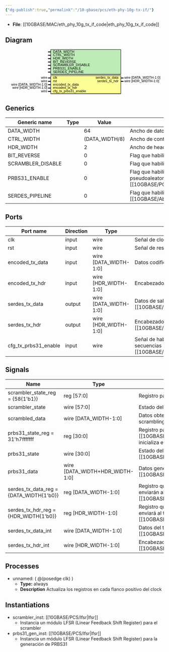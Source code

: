 ```yaml
---
{"dg-publish":true,"permalink":"/10-gbase/pcs/eth-phy-10g-tx-if/"}
---
```


- **File**: [[10GBASE/MAC/eth_phy_10g_tx_if_code\|eth_phy_10g_tx_if_code]]

## Diagram
<svg xmlns="http://www.w3.org/2000/svg" version="1.1" xmlns:xlink="http://www.w3.org/1999/xlink" xmlns:svgjs="http://svgjs.com/svgjs" viewBox="0 0 945 270"><svg id="SvgjsSvg1002" width="2" height="0" focusable="false" style="overflow:hidden;top:-100%;left:-100%;position:absolute;opacity:0"><polyline id="SvgjsPolyline1003" points="255,0 270,0"></polyline><path id="SvgjsPath1004" d="M0 0 "></path></svg><rect id="SvgjsRect1006" width="420" height="150" fill="black" x="270" y="0"></rect><rect id="SvgjsRect1007" width="416" height="145" fill="#bdecb6" x="272" y="2"></rect><text id="SvgjsText1008" font-family="Helvetica" x="250" y="-5.698437500000001" font-size="20" text-anchor="end" family="Helvetica" size="20" anchor="end" svgjs:data="{&quot;leading&quot;:&quot;1.3&quot;}"><tspan id="SvgjsTspan1009" dy="26" x="250" svgjs:data="{&quot;newLined&quot;:true}">    </tspan></text><text id="SvgjsText1010" font-family="Helvetica" x="285" y="-5.698437500000001" font-size="20" text-anchor="start" family="Helvetica" size="20" anchor="start" svgjs:data="{&quot;leading&quot;:&quot;1.3&quot;}"><tspan id="SvgjsTspan1011" dy="26" x="285" svgjs:data="{&quot;newLined&quot;:true}">   DATA_WIDTH </tspan></text><line id="SvgjsLine1012" x1="255" y1="15" x2="270" y2="15" stroke-linecap="rec" stroke="black" stroke-width="5"></line><text id="SvgjsText1013" font-family="Helvetica" x="250" y="14.3015625" font-size="20" text-anchor="end" family="Helvetica" size="20" anchor="end" svgjs:data="{&quot;leading&quot;:&quot;1.3&quot;}"><tspan id="SvgjsTspan1014" dy="26" x="250" svgjs:data="{&quot;newLined&quot;:true}">    </tspan></text><text id="SvgjsText1015" font-family="Helvetica" x="285" y="14.3015625" font-size="20" text-anchor="start" family="Helvetica" size="20" anchor="start" svgjs:data="{&quot;leading&quot;:&quot;1.3&quot;}"><tspan id="SvgjsTspan1016" dy="26" x="285" svgjs:data="{&quot;newLined&quot;:true}">   CTRL_WIDTH </tspan></text><line id="SvgjsLine1017" x1="255" y1="35" x2="270" y2="35" stroke-linecap="rec" stroke="black" stroke-width="5"></line><text id="SvgjsText1018" font-family="Helvetica" x="250" y="34.3015625" font-size="20" text-anchor="end" family="Helvetica" size="20" anchor="end" svgjs:data="{&quot;leading&quot;:&quot;1.3&quot;}"><tspan id="SvgjsTspan1019" dy="26" x="250" svgjs:data="{&quot;newLined&quot;:true}">    </tspan></text><text id="SvgjsText1020" font-family="Helvetica" x="285" y="34.3015625" font-size="20" text-anchor="start" family="Helvetica" size="20" anchor="start" svgjs:data="{&quot;leading&quot;:&quot;1.3&quot;}"><tspan id="SvgjsTspan1021" dy="26" x="285" svgjs:data="{&quot;newLined&quot;:true}">   HDR_WIDTH </tspan></text><line id="SvgjsLine1022" x1="255" y1="55" x2="270" y2="55" stroke-linecap="rec" stroke="black" stroke-width="5"></line><text id="SvgjsText1023" font-family="Helvetica" x="250" y="54.3015625" font-size="20" text-anchor="end" family="Helvetica" size="20" anchor="end" svgjs:data="{&quot;leading&quot;:&quot;1.3&quot;}"><tspan id="SvgjsTspan1024" dy="26" x="250" svgjs:data="{&quot;newLined&quot;:true}">    </tspan></text><text id="SvgjsText1025" font-family="Helvetica" x="285" y="54.3015625" font-size="20" text-anchor="start" family="Helvetica" size="20" anchor="start" svgjs:data="{&quot;leading&quot;:&quot;1.3&quot;}"><tspan id="SvgjsTspan1026" dy="26" x="285" svgjs:data="{&quot;newLined&quot;:true}">   BIT_REVERSE </tspan></text><line id="SvgjsLine1027" x1="255" y1="75" x2="270" y2="75" stroke-linecap="rec" stroke="black" stroke-width="5"></line><text id="SvgjsText1028" font-family="Helvetica" x="250" y="74.3015625" font-size="20" text-anchor="end" family="Helvetica" size="20" anchor="end" svgjs:data="{&quot;leading&quot;:&quot;1.3&quot;}"><tspan id="SvgjsTspan1029" dy="26" x="250" svgjs:data="{&quot;newLined&quot;:true}">    </tspan></text><text id="SvgjsText1030" font-family="Helvetica" x="285" y="74.3015625" font-size="20" text-anchor="start" family="Helvetica" size="20" anchor="start" svgjs:data="{&quot;leading&quot;:&quot;1.3&quot;}"><tspan id="SvgjsTspan1031" dy="26" x="285" svgjs:data="{&quot;newLined&quot;:true}">   SCRAMBLER_DISABLE </tspan></text><line id="SvgjsLine1032" x1="255" y1="95" x2="270" y2="95" stroke-linecap="rec" stroke="black" stroke-width="5"></line><text id="SvgjsText1033" font-family="Helvetica" x="250" y="94.3015625" font-size="20" text-anchor="end" family="Helvetica" size="20" anchor="end" svgjs:data="{&quot;leading&quot;:&quot;1.3&quot;}"><tspan id="SvgjsTspan1034" dy="26" x="250" svgjs:data="{&quot;newLined&quot;:true}">    </tspan></text><text id="SvgjsText1035" font-family="Helvetica" x="285" y="94.3015625" font-size="20" text-anchor="start" family="Helvetica" size="20" anchor="start" svgjs:data="{&quot;leading&quot;:&quot;1.3&quot;}"><tspan id="SvgjsTspan1036" dy="26" x="285" svgjs:data="{&quot;newLined&quot;:true}">   PRBS31_ENABLE </tspan></text><line id="SvgjsLine1037" x1="255" y1="115" x2="270" y2="115" stroke-linecap="rec" stroke="black" stroke-width="5"></line><text id="SvgjsText1038" font-family="Helvetica" x="250" y="114.3015625" font-size="20" text-anchor="end" family="Helvetica" size="20" anchor="end" svgjs:data="{&quot;leading&quot;:&quot;1.3&quot;}"><tspan id="SvgjsTspan1039" dy="26" x="250" svgjs:data="{&quot;newLined&quot;:true}">    </tspan></text><text id="SvgjsText1040" font-family="Helvetica" x="285" y="114.3015625" font-size="20" text-anchor="start" family="Helvetica" size="20" anchor="start" svgjs:data="{&quot;leading&quot;:&quot;1.3&quot;}"><tspan id="SvgjsTspan1041" dy="26" x="285" svgjs:data="{&quot;newLined&quot;:true}">   SERDES_PIPELINE </tspan></text><line id="SvgjsLine1042" x1="255" y1="135" x2="270" y2="135" stroke-linecap="rec" stroke="black" stroke-width="5"></line><rect id="SvgjsRect1043" width="420" height="110" fill="black" x="270" y="155"></rect><rect id="SvgjsRect1044" width="416" height="105" fill="#fdfd96" x="272" y="157"></rect><text id="SvgjsText1045" font-family="Helvetica" x="250" y="149.3015625" font-size="20" text-anchor="end" family="Helvetica" size="20" anchor="end" svgjs:data="{&quot;leading&quot;:&quot;1.3&quot;}"><tspan id="SvgjsTspan1046" dy="26" x="250" svgjs:data="{&quot;newLined&quot;:true}">   wire </tspan></text><text id="SvgjsText1047" font-family="Helvetica" x="285" y="149.3015625" font-size="20" text-anchor="start" family="Helvetica" size="20" anchor="start" svgjs:data="{&quot;leading&quot;:&quot;1.3&quot;}"><tspan id="SvgjsTspan1048" dy="26" x="285" svgjs:data="{&quot;newLined&quot;:true}">   clk </tspan></text><line id="SvgjsLine1049" x1="255" y1="170" x2="270" y2="170" stroke-linecap="rec" stroke="black" stroke-width="5"></line><text id="SvgjsText1050" font-family="Helvetica" x="250" y="169.3015625" font-size="20" text-anchor="end" family="Helvetica" size="20" anchor="end" svgjs:data="{&quot;leading&quot;:&quot;1.3&quot;}"><tspan id="SvgjsTspan1051" dy="26" x="250" svgjs:data="{&quot;newLined&quot;:true}">   wire </tspan></text><text id="SvgjsText1052" font-family="Helvetica" x="285" y="169.3015625" font-size="20" text-anchor="start" family="Helvetica" size="20" anchor="start" svgjs:data="{&quot;leading&quot;:&quot;1.3&quot;}"><tspan id="SvgjsTspan1053" dy="26" x="285" svgjs:data="{&quot;newLined&quot;:true}">   rst </tspan></text><line id="SvgjsLine1054" x1="255" y1="190" x2="270" y2="190" stroke-linecap="rec" stroke="black" stroke-width="5"></line><text id="SvgjsText1055" font-family="Helvetica" x="250" y="189.3015625" font-size="20" text-anchor="end" family="Helvetica" size="20" anchor="end" svgjs:data="{&quot;leading&quot;:&quot;1.3&quot;}"><tspan id="SvgjsTspan1056" dy="26" x="250" svgjs:data="{&quot;newLined&quot;:true}">   wire [DATA_WIDTH-1:0] </tspan></text><text id="SvgjsText1057" font-family="Helvetica" x="285" y="189.3015625" font-size="20" text-anchor="start" family="Helvetica" size="20" anchor="start" svgjs:data="{&quot;leading&quot;:&quot;1.3&quot;}"><tspan id="SvgjsTspan1058" dy="26" x="285" svgjs:data="{&quot;newLined&quot;:true}">   encoded_tx_data </tspan></text><line id="SvgjsLine1059" x1="255" y1="210" x2="270" y2="210" stroke-linecap="rec" stroke="black" stroke-width="5"></line><text id="SvgjsText1060" font-family="Helvetica" x="250" y="209.3015625" font-size="20" text-anchor="end" family="Helvetica" size="20" anchor="end" svgjs:data="{&quot;leading&quot;:&quot;1.3&quot;}"><tspan id="SvgjsTspan1061" dy="26" x="250" svgjs:data="{&quot;newLined&quot;:true}">   wire [HDR_WIDTH-1:0] </tspan></text><text id="SvgjsText1062" font-family="Helvetica" x="285" y="209.3015625" font-size="20" text-anchor="start" family="Helvetica" size="20" anchor="start" svgjs:data="{&quot;leading&quot;:&quot;1.3&quot;}"><tspan id="SvgjsTspan1063" dy="26" x="285" svgjs:data="{&quot;newLined&quot;:true}">   encoded_tx_hdr </tspan></text><line id="SvgjsLine1064" x1="255" y1="230" x2="270" y2="230" stroke-linecap="rec" stroke="black" stroke-width="5"></line><text id="SvgjsText1065" font-family="Helvetica" x="250" y="229.3015625" font-size="20" text-anchor="end" family="Helvetica" size="20" anchor="end" svgjs:data="{&quot;leading&quot;:&quot;1.3&quot;}"><tspan id="SvgjsTspan1066" dy="26" x="250" svgjs:data="{&quot;newLined&quot;:true}">   wire </tspan></text><text id="SvgjsText1067" font-family="Helvetica" x="285" y="229.3015625" font-size="20" text-anchor="start" family="Helvetica" size="20" anchor="start" svgjs:data="{&quot;leading&quot;:&quot;1.3&quot;}"><tspan id="SvgjsTspan1068" dy="26" x="285" svgjs:data="{&quot;newLined&quot;:true}">   cfg_tx_prbs31_enable </tspan></text><line id="SvgjsLine1069" x1="255" y1="250" x2="270" y2="250" stroke-linecap="rec" stroke="black" stroke-width="5"></line><text id="SvgjsText1070" font-family="Helvetica" x="710" y="149.3015625" font-size="20" text-anchor="start" family="Helvetica" size="20" anchor="start" svgjs:data="{&quot;leading&quot;:&quot;1.3&quot;}"><tspan id="SvgjsTspan1071" dy="26" x="710" svgjs:data="{&quot;newLined&quot;:true}">   wire [DATA_WIDTH-1:0] </tspan></text><text id="SvgjsText1072" font-family="Helvetica" x="675" y="149.3015625" font-size="20" text-anchor="end" family="Helvetica" size="20" anchor="end" svgjs:data="{&quot;leading&quot;:&quot;1.3&quot;}"><tspan id="SvgjsTspan1073" dy="26" x="675" svgjs:data="{&quot;newLined&quot;:true}">   serdes_tx_data </tspan></text><line id="SvgjsLine1074" x1="690" y1="170" x2="705" y2="170" stroke-linecap="rec" stroke="black" stroke-width="5"></line><text id="SvgjsText1075" font-family="Helvetica" x="710" y="169.3015625" font-size="20" text-anchor="start" family="Helvetica" size="20" anchor="start" svgjs:data="{&quot;leading&quot;:&quot;1.3&quot;}"><tspan id="SvgjsTspan1076" dy="26" x="710" svgjs:data="{&quot;newLined&quot;:true}">   wire [HDR_WIDTH-1:0] </tspan></text><text id="SvgjsText1077" font-family="Helvetica" x="675" y="169.3015625" font-size="20" text-anchor="end" family="Helvetica" size="20" anchor="end" svgjs:data="{&quot;leading&quot;:&quot;1.3&quot;}"><tspan id="SvgjsTspan1078" dy="26" x="675" svgjs:data="{&quot;newLined&quot;:true}">   serdes_tx_hdr </tspan></text><line id="SvgjsLine1079" x1="690" y1="190" x2="705" y2="190" stroke-linecap="rec" stroke="black" stroke-width="5"></line></svg>
## Generics

| Generic name      | Type | Value          | Description                                                                 |
| ----------------- | ---- | -------------- | --------------------------------------------------------------------------- |
| DATA_WIDTH        |      | 64             | Ancho de datos                                                              |
| CTRL_WIDTH        |      | (DATA_WIDTH/8) | Ancho de control                                                            |
| HDR_WIDTH         |      | 2              | Ancho de header                                                             |
| BIT_REVERSE       |      | 0              | Flag que habilita la inversión de bits                                      |
| SCRAMBLER_DISABLE |      | 0              | Flag que habilita el scrambler                                              |
| PRBS31_ENABLE     |      | 0              | Flag que habilita la generacion de patrones pseudoaleatorios [[10GBASE/PCS/PRBS31\|PRBS31]]     |
| SERDES_PIPELINE   |      | 0              | Flag que habilita el uso de pipeline en el [[10GBASE/Abbreviations#SERDES\|SERDES]] |

## Ports

| Port name            | Direction | Type                  | Description                                                       |
| -------------------- | --------- | --------------------- | ----------------------------------------------------------------- |
| clk                  | input     | wire                  | Señal de clock                                                    |
| rst                  | input     | wire                  | Señal de reset                                                    |
| encoded_tx_data      | input     | wire [DATA_WIDTH-1:0] | Datos codificados para la transmisión                             |
| encoded_tx_hdr       | input     | wire [HDR_WIDTH-1:0]  | Encabezados de los datos codificados                              |
| serdes_tx_data       | output    | wire [DATA_WIDTH-1:0] | Datos de salida para el [[10GBASE/Abbreviations#SERDES\|SERDES]]          |
| serdes_tx_hdr        | output    | wire [HDR_WIDTH-1:0]  | Encabezado de salida para el [[10GBASE/Abbreviations#SERDES\|SERDES]]     |
| cfg_tx_prbs31_enable | input     | wire                  | Señal de habilitación para la generación de secuencias [[10GBASE/PCS/PRBS31\|PRBS31]] |

## Signals

| Name                                    | Type                            | Description                                                                                       |
| --------------------------------------- | ------------------------------- | ------------------------------------------------------------------------------------------------- |
| scrambler_state_reg = {58{1'b1}}        | reg [57:0]                      | Registro para el estado del scrambler                                                             |
| scrambler_state                         | wire [57:0]                     | Estado del scrambler.                                                                             |
| scrambled_data                          | wire [DATA_WIDTH-1:0]           | Datos obtenidos luego de aplicar el scrambling.                                                   |
| prbs31_state_reg = 31'h7fffffff         | reg [30:0]                      | Registro para el estado del generador [[10GBASE/PCS/PRBS31\|PRBS31]]. Lo inicializa en 31 unos                        |
| prbs31_state                            | wire [30:0]                     | Estado del generador [[10GBASE/PCS/PRBS31\|PRBS31]].                                                                  |
| prbs31_data                             | wire [DATA_WIDTH+HDR_WIDTH-1:0] | Datos generados por el generador de [[10GBASE/PCS/PRBS31\|PRBS31]].                                                   |
| serdes_tx_data_reg = {DATA_WIDTH{1'b0}} | reg [DATA_WIDTH-1:0]            | Registro que almacena los datos que se enviarán al transmisor [[10GBASE/Abbreviations#SERDES\|SERDES]]    |
| serdes_tx_hdr_reg = {HDR_WIDTH{1'b0}}   | reg [HDR_WIDTH-1:0]             | Registro que almacena el encabezado que se enviará al transmisor [[10GBASE/Abbreviations#SERDES\|SERDES]] |
| serdes_tx_data_int                      | wire [DATA_WIDTH-1:0]           | Datos del transmisor [[10GBASE/Abbreviations#SERDES\|SERDES]]                                             |
| serdes_tx_hdr_int                       | wire [HDR_WIDTH-1:0]            | Encabezado del transmisor [[10GBASE/Abbreviations#SERDES\|SERDES]]                                        |

## Processes
- unnamed: ( @(posedge clk) )
  - **Type:** always
  - **Description**
  Actualiza los registros en cada flanco positivo del clock
 

## Instantiations

- scrambler_inst: [[10GBASE/PCS/lfsr\|lfsr]]
  -  Instancia un módulo LFSR (Linear Feedback Shift Register) para el scrambler
- prbs31_gen_inst: [[10GBASE/PCS/lfsr\|lfsr]]
  -  Instancia un módulo LFSR (Linear Feedback Shift Register) para la generación de PRBS31
